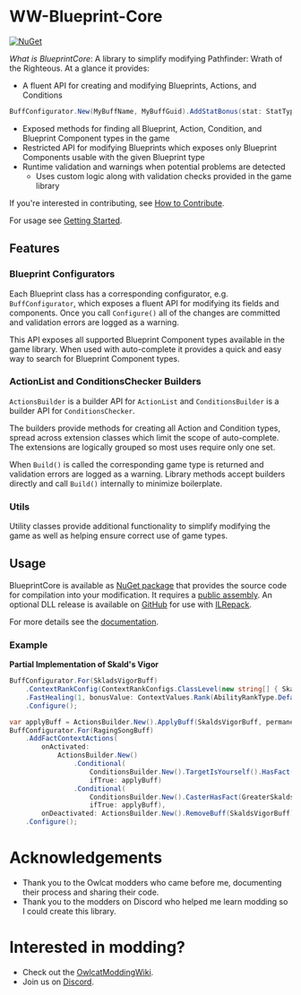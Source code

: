 # WW-Blueprint-Core

[![NuGet](https://img.shields.io/nuget/v/WW-Blueprint-Core?style=flat-square)](https://www.nuget.org/packages/WW-Blueprint-Core)

*What is BlueprintCore*: A library to simplify modifying Pathfinder: Wrath of the Righteous. At a glance it provides:

* A fluent API for creating and modifying Blueprints, Actions, and Conditions
```C#
BuffConfigurator.New(MyBuffName, MyBuffGuid).AddStatBonus(stat: StatType.Strength, value: 2).Configure();
```
* Exposed methods for finding all Blueprint, Action, Condition, and Blueprint Component types in the game
* Restricted API for modifying Blueprints which exposes only Blueprint Components usable with the given Blueprint type
* Runtime validation and warnings when potential problems are detected
    * Uses custom logic along with validation checks provided in the game library

If you're interested in contributing, see [How to Contribute](articles/contributing.md).

For usage see [Getting Started](https://wittlewolfie.github.io/WW-Blueprint-Core/articles/intro.html).

## Features

### Blueprint Configurators

Each Blueprint class has a corresponding configurator, e.g. `BuffConfigurator`, which exposes a fluent API for modifying its fields and components. Once you call `Configure()` all of the changes are committed and validation errors are logged as a warning.

This API exposes all supported Blueprint Component types available in the game library. When used with auto-complete it provides a quick and easy way to search for Blueprint Component types.

### ActionList and ConditionsChecker Builders

`ActionsBuilder` is a builder API for `ActionList` and `ConditionsBuilder` is a builder API for `ConditionsChecker`.

The builders provide methods for creating all Action and Condition types, spread across extension classes which limit the scope of auto-complete. The extensions are logically grouped so most uses require only one set.

When `Build()` is called the corresponding game type is returned and validation errors are logged as a warning. Library methods accept builders directly and call `Build()` internally to minimize boilerplate.

### Utils

Utility classes provide additional functionality to simplify modifying the game as well as helping ensure correct use of game types.

## Usage

BlueprintCore is available as [NuGet package](https://www.nuget.org/packages/WW-Blueprint-Core/) that provides the source code for compilation into your modification. It requires a [public assembly](https://github.com/WittleWolfie/OwlcatModdingWiki/wiki/Publicise-Assemblies). An optional DLL release is available on [GitHub](https://github.com/WittleWolfie/WW-Blueprint-Core/releases) for use with [ILRepack](https://github.com/ravibpatel/ILRepack.Lib.MSBuild.Task).

For more details see the [documentation](https://wittlewolfie.github.io/WW-Blueprint-Core/articles/intro.html).

### Example

**Partial Implementation of Skald's Vigor**
```C# 
BuffConfigurator.For(SkladsVigorBuff)
    .ContextRankConfig(ContextRankConfigs.ClassLevel(new string[] { SkaldClass }).WithStartPlusDoubleDivStepProgression(8))
    .FastHealing(1, bonusValue: ContextValues.Rank(AbilityRankType.Default))
    .Configure();

var applyBuff = ActionsBuilder.New().ApplyBuff(SkaldsVigorBuff, permanent: true, dispellable: false);
BuffConfigurator.For(RagingSongBuff)
    .AddFactContextActions(
        onActivated:
            ActionsBuilder.New()
                .Conditional(
                    ConditionsBuilder.New().TargetIsYourself().HasFact(SkaldsVigor),
                    ifTrue: applyBuff)
                .Conditional(
                    ConditionsBuilder.New().CasterHasFact(GreaterSkaldsVigor),
                    ifTrue: applyBuff),
        onDeactivated: ActionsBuilder.New().RemoveBuff(SkaldsVigorBuff))
    .Configure();
```

# Acknowledgements

* Thank you to the Owlcat modders who came before me, documenting their process and sharing their code.
* Thank you to the modders on Discord who helped me learn modding so I could create this library.

# Interested in modding?

* Check out the [OwlcatModdingWiki](https://github.com/WittleWolfie/OwlcatModdingWiki/wiki).
* Join us on [Discord](https://discord.gg/zHbMuYT6).
